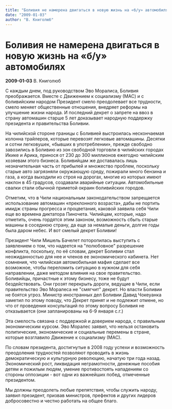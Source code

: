 ```yaml
---
title: "Боливия не намерена двигаться в новую жизнь на «б/у» автомобилях"
date: "2009-01-03"
author: "В. Книголюб"
---
```


# Боливия не намерена двигаться в новую жизнь на «б/у» автомобилях

**2009-01-03** В. Книголюб

С каждым днем, под руководством Эво Моралиса, Боливия преображается. Вместе с Движением к социализму (МАС) и с боливийским народом Президент смело преодолевает все трудности, смело меняет общественные отношения, внедряет реформы на улучшение жизни народа. И последний декрет о запрете на ввоз в страну автомашин старше 5 лет доказывает народную поддержку президента и правительства Боливии.

На чилийской стороне границы с Боливией выстроилась нескончаемая колонна трайлеров, которые перевозят легковые автомашины. Десятки и сотни легковушек, «бывших в употреблении», прежде свободно завозились в Боливию из зон свободной торговли в чилийских городах Икике и Арика, принося от 230 до 300 миллионов ежегодно чилийским хозяевам этого бизнеса. Боливийцам же доставалась лишь незначительная часть от прибылей и множество проблем, поскольку старые авто загрязняли окружающую среду, пожирали много бензина и газа, а когда выходили из строя на дорогах, многие из которых имеют наклон в 45 градусов, создавали аварийные ситуации. Автомобильные свалки стали обычной приметой окраин боливийских городов.

Отметим, что в Чили национальным законодательством запрещается использование автомашин «преклонного возраста», дабы не портить имидж страны прогресса и процветания, каковой заявила себя Чили еще во времена диктатора Пиночета. Чилийцам, которые, надо отметить, очень гордятся этим законом, возможность сбыть старые машины в соседнюю страну, да еще за немалые деньги, долгие годы была даром небес. И вот смелый декрет Боливии!

Президент Чили Мишель Бачелет поторопилась выступить с заявлением о том, что надеется на "полюбовное" разрешение конфликта, поскольку, по её словам, декрет Боливии стал неожиданностью для нее и членов ее экономического кабинета. Нет сомнения, что чилийская автомобильная мафия сделает все возможное, чтобы переломить ситуацию в нужном для себя направлении, даже методом влияния на свое правительство. Боливийцы, причастные к этому бизнесу, тоже не будут бездействовать. Они грозят перекрыть дороги, ведущие в Чили, если правительство Эво Моралеса не "смягчит" декрет. Но власти Боливии не боятся угроз. Министр иностранных дел Боливии Давид Чокеуанка заметил по этому поводу, что Декрет принят и не подлежит отмене, но что от проведения консультаций по этому вопросу Боливия не отказывается (они запланированы на 6-9 января с.г.)

Эта смелость связана с поддержкой и доверием народа, с правильным экономическим курсом. Эво Моралес заявил, что нельзя остановить политические, экономические и социальные перемены в стране, которые возглавило Движение к социализму (МАС).

По словам президента, достигнутые в 2008 году успехи и возможность преодоления трудностей позволяют проводить в жизнь демократическую и культурную революцию, начатую три года назад. Экономический рост, ликвидация неграмотности, денежные пособия детям и пожилым людям, умение противостоять нападениям со стороны оппозиции - вот одни из важнейших побед, отмеченные президентом.

Мы должны преодолеть любые препятствия, чтобы служить народу, заявил президент, призвав министров, префектов и других лидеров добросовестно и честно работать на общее благо.
